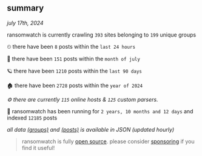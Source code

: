 
## summary
_july 17th, 2024_

ransomwatch is currently crawling `393` sites belonging to `199` unique groups

⏲ there have been `8` posts within the `last 24 hours`

🦈 there have been `151` posts within the `month of july`

🪐 there have been `1210` posts within the `last 90 days`

🏚 there have been `2728` posts within the `year of 2024`

_⚙️ there are currently `115` online hosts & `125` custom parsers._

🦕 ransomwatch has been running for `2 years, 10 months and 12 days` and indexed `12185` posts

_all data  [(groups)](http://ransomwhat.telemetry.ltd/groups) and [(posts)](http://ransomwhat.telemetry.ltd/posts) is available in JSON (updated hourly)_

> ransomwatch is fully [open source](https://github.com/joshhighet/ransomwatch#ransomwatch--). please consider [sponsoring](https://github.com/sponsors/joshhighet) if you find it useful!

